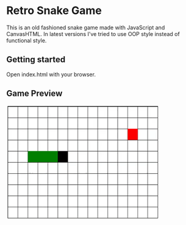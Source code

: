 # Retro Snake Game

This is an old fashioned snake game made with JavaScript and CanvasHTML. In latest versions I've tried to use OOP style instead of functional style.

## Getting started

Open index.html with your browser.

## Game Preview

![Snake Game Demo](demo/snakeDemo.gif)
